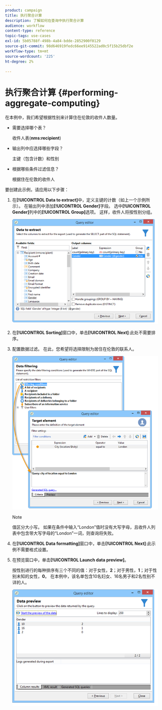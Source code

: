 ```yaml
---
product: campaign
title: 执行聚合计算
description: 了解如何在查询中执行聚合计算
audience: workflow
content-type: reference
topic-tags: use-cases
exl-id: 5b05788f-498b-4a84-bdde-2852900f0129
source-git-commit: 98d646919fedc66ee9145522ad0c5f15b25dbf2e
workflow-type: tm+mt
source-wordcount: '225'
ht-degree: 2%

---
```


# 执行聚合计算 {#performing-aggregate-computing}

在本例中，我们希望根据性别来计算住在伦敦的收件人数量。

* 需要选择哪个表？

   收件人表(**nms:recipient**)

* 输出列中应选择哪些字段？

   主键（包含计数）和性别

* 根据哪些条件过滤信息？

   根据住在伦敦的收件人

要创建此示例，请应用以下步骤：

1. 在&#x200B;**[!UICONTROL Data to extract]**&#x200B;中，定义主键的计数（如上一个示例所示）。 在输出列中添加&#x200B;**[!UICONTROL Gender]**&#x200B;字段。 选中&#x200B;**[!UICONTROL Gender]**&#x200B;列中的&#x200B;**[!UICONTROL Group]**&#x200B;选项。 这样，收件人将按性别分组。

   ![](assets/query_editor_nveau_27.png)

1. 在&#x200B;**[!UICONTROL Sorting]**&#x200B;窗口中，单击&#x200B;**[!UICONTROL Next]**:此处不需要排序。
1. 配置数据过滤。 在此，您希望将选择限制为居住在伦敦的联系人。

   ![](assets/query_editor_22.png)

   >[!NOTE]
   >
   >值区分大小写。 如果在条件中输入“London”值时没有大写字母，且收件人列表中包含带大写字母的“London”一词，则查询将失败。

1. 在&#x200B;**[!UICONTROL Data formatting]**&#x200B;窗口中，单击&#x200B;**[!UICONTROL Next]**:此示例不需要格式设置。
1. 在预览窗口中，单击&#x200B;**[!UICONTROL Launch data preview]**。

   按性别进行的每种排序有三个不同的值：对于女性，**2**；对于男性，**1**；对于性别未知的女性，**0**。 在本例中，该名单包含10名妇女、16名男子和2名性别不详的人。

   ![](assets/query_editor_agregat_04.png)

